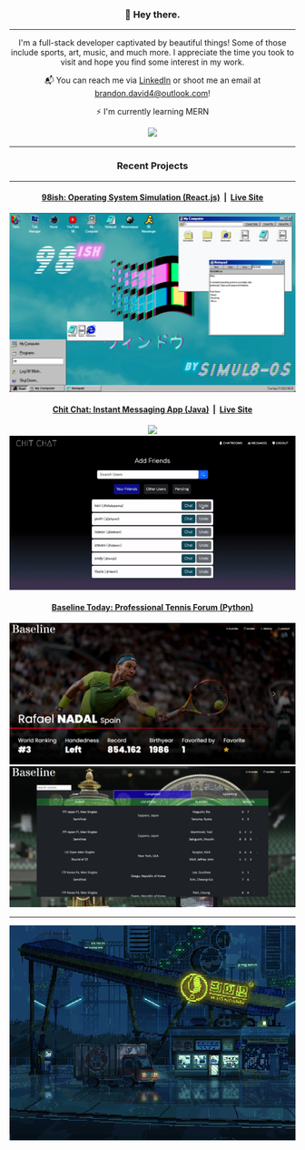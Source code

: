 <h3 align="center">👻  Hey there.</h3>

---

<p align="center">I'm a full-stack developer captivated by beautiful things! Some of those include sports, art, music, and much more. I appreciate the time you took to visit and hope you find some interest in my work.</p>

<div align="center">
  <p>📬 You can reach me via <a href="https://www.linkedin.com/in/brandontaylor156/" t>LinkedIn</a> or shoot me an email at <a href="mailto: brandon.david4@outlook.com">brandon.david4@outlook.com</a>!</p>
  <p>⚡ I'm currently learning MERN</p>
  <img src="https://github-readme-streak-stats.herokuapp.com/?user=brandontaylor156&theme=monokai&hide_border=false" />
</div>

---

<h3 align="center">Recent Projects</h3>

---

<div align="center">
  <h4><a href="https://github.com/Simul8-OS/98ish">98ish: Operating System Simulation (React.js)</a>&nbsp;&nbsp;|&nbsp;&nbsp;<a href="http://3.85.108.226/">Live Site</a></h4>
  <a href="https://github.com/Simul8-OS/98ish"><img src="98ish.png"/></a>
</div>

<div align="center">
  <h4><a href="https://github.com/brandontaylor156/chit-chat">Chit Chat: Instant Messaging App (Java)</a>&nbsp;&nbsp;|&nbsp;&nbsp;<a href="http://54.87.219.181/">Live Site</a></h4>
  <a href="https://github.com/brandontaylor156/chit-chat"><img src="chitchat-channels.gif"/></a>
  <a href="https://github.com/brandontaylor156/chit-chat"><img src="chitchat-dms.gif"/></a>
</div>

<div align="center">
  <h4><a href="https://github.com/brandontaylor156/baseline-today">Baseline Today: Professional Tennis Forum (Python)</a></h4>
  <a href="https://github.com/brandontaylor156/baseline-today"><img src="nadal.png"/></a>
  <a href="https://github.com/brandontaylor156/baseline-today"><img src="scores.png"/></a>
</div>

---

<div align="center">
  <img src="courierdribblerbottom.gif"/>
</div>


